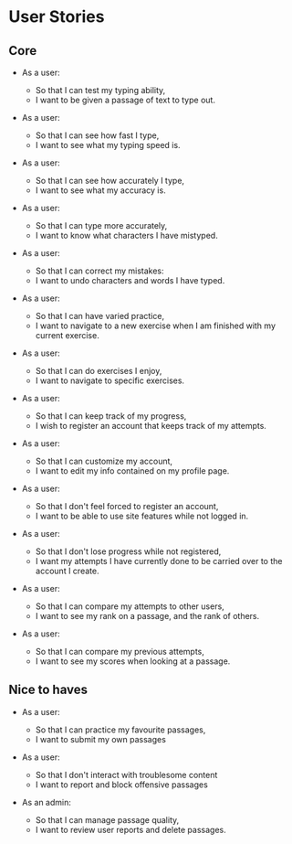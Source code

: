 # User Stories

## Core

- As a user:
  - So that I can test my typing ability,
  - I want to be given a passage of text to type out.

- As a user:
  - So that I can see how fast I type,
  - I want to see what my typing speed is.

- As a user:
  - So that I can see how accurately I type,
  - I want to see what my accuracy is.

- As a user:
  - So that I can type more accurately,
  - I want to know what characters I have mistyped.

- As a user:
  - So that I can correct my mistakes:
  - I want to undo characters and words I have typed.

- As a user:
  - So that I can have varied practice,
  - I want to navigate to a new exercise when I am finished with my current exercise.

- As a user:
  - So that I can do exercises I enjoy,
  - I want to navigate to specific exercises.

- As a user:
  - So that I can keep track of my progress,
  - I wish to register an account that keeps track of my attempts.

- As a user:
  - So that I can customize my account,
  - I want to edit my info contained on my profile page.

- As a user:
  - So that I don't feel forced to register an account,
  - I want to be able to use site features while not logged in.

- As a user:
  - So that I don't lose progress while not registered,
  - I want my attempts I have currently done to be carried over to the account I create.

- As a user:
  - So that I can compare my attempts to other users,
  - I want to see my rank on a passage, and the rank of others.

- As a user:
  - So that I can compare my previous attempts,
  - I want to see my scores when looking at a passage.

## Nice to haves

- As a user:
  - So that I can practice my favourite passages,
  - I want to submit my own passages

- As a user:
  - So that I don't interact with troublesome content
  - I want to report and block offensive passages

- As an admin:
  - So that I can manage passage quality,
  - I want to review user reports and delete passages.
